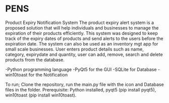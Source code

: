 # PENS
Product Expiry Notification System 
The product expiry alert system is a proposed solution that will help individuals and businesses to manage the expiration of their products efficiently. This system was designed to keep track of the expiry dates of products and send alerts to the users before the expiration date. The system can also be used as an inventory mgt app for small scale businesses. User enters product details such as name, category, expirydate and quantity, user can add, remove, search and delete products from the database.


-Python programming language 
-PyQt5 for the GUI 
-SQLite for Database 
-win10toast for the Notification

To run; Clone the repository, run the main.py file with the icon and Database files in the folder. 
Prerequisite: Python installed, pyqt5 (pip install pyqt5), win10toast (pip install win10toast).
